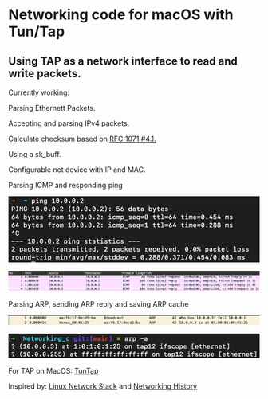 # Networking code for macOS with Tun/Tap

## Using TAP as a network interface to read and write packets.

Currently working:

<p>Parsing Ethernett Packets.</p>
<p>Accepting and parsing IPv4 packets.</p>
<p>Calculate checksum based on <a href="https://datatracker.ietf.org/doc/html/rfc1071#section-4.1">RFC 1071 #4.1.</a></p>
<p>Using a sk_buff.</p>
<p>Configurable net device with IP and MAC.</p>
<p>Parsing ICMP and responding ping</p>

![alt text](https://github.com/joexbayer/Networking_c/blob/main/pictures/icmp_cli.png?raw=true)

![alt text](https://github.com/joexbayer/Networking_c/blob/main/pictures/icmp_wireshark.png?raw=true)

<p>Parsing ARP, sending ARP reply and saving ARP cache</p>

![alt text](https://github.com/joexbayer/Networking_c/blob/main/pictures/arp.png?raw=true)

![alt text](https://github.com/joexbayer/Networking_c/blob/main/pictures/arp_table.png?raw=true)


For TAP on MacOS: <a href="http://tuntaposx.sourceforge.net/">TunTap</a>

Inspired by: 
<a href="https://github.com/torvalds/linux/tree/master/net">Linux Network Stack</a> and 
<a href="https://people.cs.clemson.edu/~westall/853/notes/netinit.pdf">Networking History</a>
